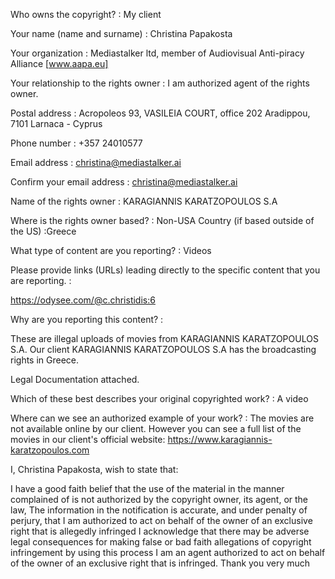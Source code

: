 Who owns the copyright? : My client

Your name (name and surname) : Christina Papakosta

Your organization : Mediastalker ltd, member of Audiovisual Anti-piracy Alliance [www.aapa.eu]

Your relationship to the rights owner : I am authorized agent of the rights owner.

Postal address : Acropoleos 93, VASILEIA COURT, office 202 Aradippou, 7101 Larnaca - Cyprus

Phone number : +357 24010577

Email address : christina@mediastalker.ai

Confirm your email address : christina@mediastalker.ai

Name of the rights owner : KARAGIANNIS KARATZOPOULOS S.A

Where is the rights owner based? : Non-USA Country (if based outside of the US) :Greece

What type of content are you reporting? : Videos

Please provide links (URLs) leading directly to the specific content that you are reporting. :

https://odysee.com/@c.christidis:6

Why are you reporting this content? :

These are illegal uploads of movies from KARAGIANNIS KARATZOPOULOS S.A. Our client KARAGIANNIS KARATZOPOULOS S.A has the broadcasting rights in Greece.

Legal Documentation attached.

Which of these best describes your original copyrighted work? : A video

Where can we see an authorized example of your work? : The movies are not available online by our client. However you can see a full list of the movies in our client's official website: https://www.karagiannis-karatzopoulos.com

I, Christina Papakosta, wish to state that:

I have a good faith belief that the use of the material in the manner complained of is not authorized by the copyright owner, its agent, or the law,
The information in the notification is accurate, and under penalty of perjury, that I am authorized to act on behalf of the owner of an exclusive right that is allegedly infringed
I acknowledge that there may be adverse legal consequences for making false or bad faith allegations of copyright infringement by using this process
I am an agent authorized to act on behalf of the owner of an exclusive right that is infringed.
Thank you very much

